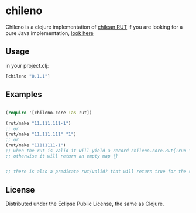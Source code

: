 # chileno

Chileno is a clojure implementation of [chilean RUT](http://en.wikipedia.org/wiki/Rol_%C3%9Anico_Tributario#Chile)
if you are looking for a pure Java implementation, [look here](https://github.com/daplay/jru/)


## Usage

in your project.clj:

```clojure
[chileno "0.1.1"]

```

## Examples 

```clojure

(require '[chileno.core :as rut])

(rut/make "11.111.111-1")
;; or
(rut/make "11.111.111" "1")
;; or
(rut/make "11111111-1")
;; when the rut is valid it will yield a record chileno.core.Rut{:run "11111111", :dv "1"}
;; otherwise it will return an empty map {}


;; there is also a predicate rut/valid? that will return true for the same parameters that rut/make would have returned a record

```

## License

Distributed under the Eclipse Public License, the same as Clojure.

